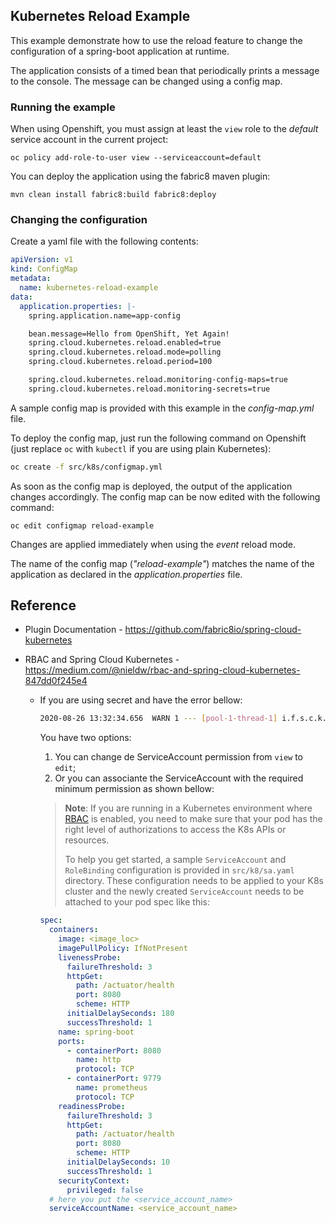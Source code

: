 ## Kubernetes Reload Example

This example demonstrate how to use the reload feature to change the configuration of a spring-boot application at runtime.

The application consists of a timed bean that periodically prints a message to the console. 
The message can be changed using a config map.

### Running the example

When using Openshift, you must assign at least the `view` role to the *default* service account in the current project:

```
oc policy add-role-to-user view --serviceaccount=default
```

You can deploy the application using the fabric8 maven plugin:

```
mvn clean install fabric8:build fabric8:deploy
```

### Changing the configuration

Create a yaml file with the following contents:

```yml
apiVersion: v1
kind: ConfigMap
metadata:
  name: kubernetes-reload-example
data:
  application.properties: |-
    spring.application.name=app-config

    bean.message=Hello from OpenShift, Yet Again!
    spring.cloud.kubernetes.reload.enabled=true
    spring.cloud.kubernetes.reload.mode=polling
    spring.cloud.kubernetes.reload.period=100

    spring.cloud.kubernetes.reload.monitoring-config-maps=true
    spring.cloud.kubernetes.reload.monitoring-secrets=true
```

A sample config map is provided with this example in the *config-map.yml* file.

To deploy the config map, just run the following command on Openshift (just replace `oc` with `kubectl` if you are using plain Kubernetes):

```bash
oc create -f src/k8s/configmap.yml
```

As soon as the config map is deployed, the output of the application changes accordingly.
The config map can be now edited with the following command:

```
oc edit configmap reload-example
```

Changes are applied immediately when using the *event* reload mode.

The name of the config map (*"reload-example"*) matches the name of the application as declared in the *application.properties* file.

## Reference

- Plugin Documentation - https://github.com/fabric8io/spring-cloud-kubernetes

- RBAC and Spring Cloud Kubernetes - https://medium.com/@nieldw/rbac-and-spring-cloud-kubernetes-847dd0f245e4

  - If you are using secret and have the error bellow:

    ```bash
    2020-08-26 13:32:34.656  WARN 1 --- [pool-1-thread-1] i.f.s.c.k.config.SecretsPropertySource   : Can't read secret with name: [app-config] or labels [{}] in namespace:[configmap] (cause: Failure executing: GET at: https://kubernetes.default.svc/api/v1/namespaces/configmap/secrets/app-config . Message: Forbidden!Configured service account doesn't have access. Service account may have been revoked..). Ignoring
    ```

    You have two options:

    1. You can change de ServiceAccount permission from `view` to `edit`;
    2. Or you can associante the ServiceAccount with the required minimum permission as shown bellow:

    

    > **Note**: If you are running in a Kubernetes environment where [RBAC](https://kubernetes.io/docs/reference/access-authn-authz/rbac/) is enabled, you need to make sure that your pod has the right level of authorizations to access the K8s APIs or resources. 
    >
    > To help you get started, a sample `ServiceAccount` and `RoleBinding` configuration is provided in `src/k8/sa.yaml` directory. These configuration needs to be applied to your K8s cluster and the newly created `ServiceAccount` needs to be attached to your pod spec like this:

    ```yaml
    spec:
      containers:
        image: <image_loc>
        imagePullPolicy: IfNotPresent
        livenessProbe:
          failureThreshold: 3
          httpGet:
            path: /actuator/health
            port: 8080
            scheme: HTTP
          initialDelaySeconds: 180
          successThreshold: 1
        name: spring-boot
        ports:
          - containerPort: 8080
            name: http
            protocol: TCP
          - containerPort: 9779
            name: prometheus
            protocol: TCP
        readinessProbe:
          failureThreshold: 3
          httpGet:
            path: /actuator/health
            port: 8080
            scheme: HTTP
          initialDelaySeconds: 10
          successThreshold: 1
        securityContext:
          privileged: false
      # here you put the <service_account_name>
      serviceAccountName: <service_account_name>
    ```

    